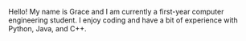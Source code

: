 Hello! My name is Grace and I am currently a first-year computer engineering student.
I enjoy coding and have a bit of experience with Python, Java, and C++. 

